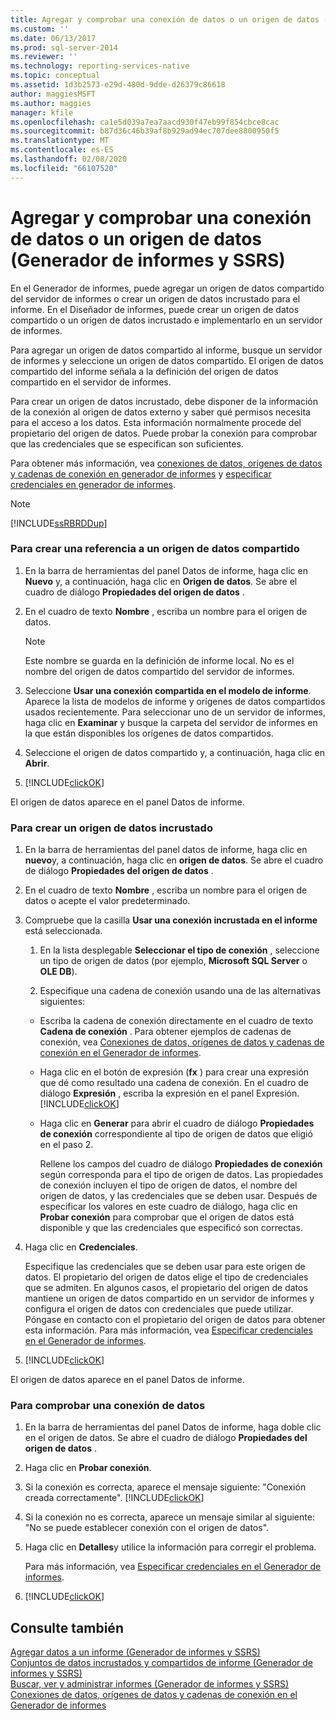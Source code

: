 ```yaml
---
title: Agregar y comprobar una conexión de datos o un origen de datos (Generador de informes y SSRS) | Microsoft Docs
ms.custom: ''
ms.date: 06/13/2017
ms.prod: sql-server-2014
ms.reviewer: ''
ms.technology: reporting-services-native
ms.topic: conceptual
ms.assetid: 1d3b2573-e29d-480d-9dde-d26379c86618
author: maggiesMSFT
ms.author: maggies
manager: kfile
ms.openlocfilehash: ca1e5d039a7ea7aacd930f47eb99f854cbce8cac
ms.sourcegitcommit: b87d36c46b39af8b929ad94ec707dee8800950f5
ms.translationtype: MT
ms.contentlocale: es-ES
ms.lasthandoff: 02/08/2020
ms.locfileid: "66107520"
---
```

# <a name="add-and-verify-a-data-connection-or-data-source-report-builder-and-ssrs"></a>Agregar y comprobar una conexión de datos o un origen de datos (Generador de informes y SSRS)
  En el Generador de informes, puede agregar un origen de datos compartido del servidor de informes o crear un origen de datos incrustado para el informe. En el Diseñador de informes, puede crear un origen de datos compartido o un origen de datos incrustado e implementarlo en un servidor de informes.  
  
 Para agregar un origen de datos compartido al informe, busque un servidor de informes y seleccione un origen de datos compartido. El origen de datos compartido del informe señala a la definición del origen de datos compartido en el servidor de informes.  
  
 Para crear un origen de datos incrustado, debe disponer de la información de la conexión al origen de datos externo y saber qué permisos necesita para el acceso a los datos. Esta información normalmente procede del propietario del origen de datos. Puede probar la conexión para comprobar que las credenciales que se especifican son suficientes.  
  
 Para obtener más información, vea [conexiones de datos, orígenes de datos y cadenas de conexión en generador de informes](../data-connections-data-sources-and-connection-strings-in-report-builder.md) y [especificar credenciales en generador de informes](../specify-credentials-in-report-builder.md).  
  
> [!NOTE]  
>  [!INCLUDE[ssRBRDDup](../../includes/ssrbrddup-md.md)]  
  
### <a name="to-create-a-reference-to-a-shared-data-source"></a>Para crear una referencia a un origen de datos compartido  
  
1.  En la barra de herramientas del panel Datos de informe, haga clic en **Nuevo** y, a continuación, haga clic en **Origen de datos**. Se abre el cuadro de diálogo **Propiedades del origen de datos** .  
  
2.  En el cuadro de texto **Nombre** , escriba un nombre para el origen de datos.  
  
    > [!NOTE]  
    >  Este nombre se guarda en la definición de informe local. No es el nombre del origen de datos compartido del servidor de informes.  
  
3.  Seleccione **Usar una conexión compartida en el modelo de informe**. Aparece la lista de modelos de informe y orígenes de datos compartidos usados recientemente. Para seleccionar uno de un servidor de informes, haga clic en **Examinar** y busque la carpeta del servidor de informes en la que están disponibles los orígenes de datos compartidos.  
  
4.  Seleccione el origen de datos compartido y, a continuación, haga clic en **Abrir**.  
  
5.  [!INCLUDE[clickOK](../../includes/clickok-md.md)]  
  
 El origen de datos aparece en el panel Datos de informe.  
  
### <a name="to-create-an-embedded-data-source"></a>Para crear un origen de datos incrustado  
  
1.  En la barra de herramientas del panel datos de informe, haga clic en **nuevo**y, a continuación, haga clic en **origen de datos**. Se abre el cuadro de diálogo **Propiedades del origen de datos** .  
  
2.  En el cuadro de texto **Nombre** , escriba un nombre para el origen de datos o acepte el valor predeterminado.  
  
3.  Compruebe que la casilla **Usar una conexión incrustada en el informe** está seleccionada.  
  
    1.  En la lista desplegable **Seleccionar el tipo de conexión** , seleccione un tipo de origen de datos (por ejemplo, **Microsoft SQL Server** o **OLE DB**).  
  
    2.  Especifique una cadena de conexión usando una de las alternativas siguientes:  
  
    -   Escriba la cadena de conexión directamente en el cuadro de texto **Cadena de conexión** . Para obtener ejemplos de cadenas de conexión, vea [Conexiones de datos, orígenes de datos y cadenas de conexión en el Generador de informes](../data-connections-data-sources-and-connection-strings-in-report-builder.md).  
  
    -   Haga clic en el botón de expresión (**fx** ) para crear una expresión que dé como resultado una cadena de conexión. En el cuadro de diálogo **Expresión** , escriba la expresión en el panel Expresión. [!INCLUDE[clickOK](../../includes/clickok-md.md)]  
  
    -   Haga clic en **Generar** para abrir el cuadro de diálogo **Propiedades de conexión** correspondiente al tipo de origen de datos que eligió en el paso 2.  
  
         Rellene los campos del cuadro de diálogo **Propiedades de conexión** según corresponda para el tipo de origen de datos. Las propiedades de conexión incluyen el tipo de origen de datos, el nombre del origen de datos, y las credenciales que se deben usar. Después de especificar los valores en este cuadro de diálogo, haga clic en **Probar conexión** para comprobar que el origen de datos está disponible y que las credenciales que especificó son correctas.  
  
4.  Haga clic en **Credenciales**.  
  
     Especifique las credenciales que se deben usar para este origen de datos. El propietario del origen de datos elige el tipo de credenciales que se admiten. En algunos casos, el propietario del origen de datos mantiene un origen de datos compartido en un servidor de informes y configura el origen de datos con credenciales que puede utilizar. Póngase en contacto con el propietario del origen de datos para obtener esta información. Para más información, vea [Especificar credenciales en el Generador de informes](../specify-credentials-in-report-builder.md).  
  
5.  [!INCLUDE[clickOK](../../includes/clickok-md.md)]  
  
 El origen de datos aparece en el panel Datos de informe.  
  
### <a name="to-verify-a-data-connection"></a>Para comprobar una conexión de datos  
  
1.  En la barra de herramientas del panel Datos de informe, haga doble clic en el origen de datos. Se abre el cuadro de diálogo **Propiedades del origen de datos** .  
  
2.  Haga clic en **Probar conexión**.  
  
3.  Si la conexión es correcta, aparece el mensaje siguiente: "Conexión creada correctamente". [!INCLUDE[clickOK](../../includes/clickok-md.md)]  
  
4.  Si la conexión no es correcta, aparece un mensaje similar al siguiente: "No se puede establecer conexión con el origen de datos".  
  
5.  Haga clic en **Detalles**y utilice la información para corregir el problema.  
  
     Para más información, vea [Especificar credenciales en el Generador de informes](../specify-credentials-in-report-builder.md).  
  
6.  [!INCLUDE[clickOK](../../includes/clickok-md.md)]  
  
## <a name="see-also"></a>Consulte también  
 [Agregar datos a un informe &#40;Generador de informes y SSRS&#41;](report-datasets-ssrs.md)   
 [Conjuntos de datos incrustados y compartidos de informe &#40;Generador de informes y SSRS&#41;](report-embedded-datasets-and-shared-datasets-report-builder-and-ssrs.md)   
 [Buscar, ver y administrar informes &#40;Generador de informes y SSRS&#41;](../report-builder/finding-viewing-and-managing-reports-report-builder-and-ssrs.md)   
 [Conexiones de datos, orígenes de datos y cadenas de conexión en el Generador de informes](../data-connections-data-sources-and-connection-strings-in-report-builder.md)  
  
  
